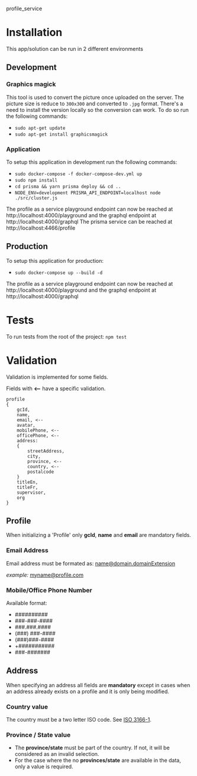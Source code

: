 profile_service

# Installation
This app/solution can be run in 2 different environments

## Development
### Graphics magick
This tool is used to convert the picture once uploaded on the server. The picture size is reduce to `300x300` and converted to `.jpg` format. There's a need to install the version locally so the conversion can work. To do so run the following commands:

* `sudo apt-get update`
* `sudo apt-get install graphicsmagick`

### Application
To setup this application in development run the following commands:

* `sudo docker-compose -f docker-compose-dev.yml up`
* `sudo npm install`
* `cd prisma && yarn prisma deploy && cd ..`
* `NODE_ENV=development PRISMA_API_ENDPOINT=localhost node ./src/cluster.js`

The profile as a service playground endpoint can now be reached at http://localhost:4000/playground and the graphql endpoint at http://localhost:4000/graphql
The prisma service can be reached at http://localhost:4466/profile


## Production
To setup this application for production:

* `sudo docker-compose up --build -d`

The profile as a service playground endpoint can now be reached at http://localhost:4000/playground and the graphql endpoint at http://localhost:4000/graphql

# Tests
To run tests from the root of the project:
`npm test`

# Validation

Validation is implemented for some fields.

Fields with **<--** have a specific validation.

```
profile
{
    gcId,
    name,
    email, <--
    avatar,
    mobilePhone, <--
    officePhone, <--
    address:
    {
        streetAddress,
        city,
        province, <--
        country, <--
        postalcode
    }
    titleEn,
    titleFr,
    supervisor,
    org 
}
```
## Profile
When initializing a 'Profile' only **gcId**, **name** and **email** are mandatory fields.
### Email Address
Email address must be formated as:
name@domain.domainExtension

*example:* myname@profile.com

### Mobile/Office Phone Number
Available format:

* ##########
* ###-###-####
* ###.###.####
* (###) ###-####
* (###)###-####
* +###########
* ###-#######

## Address
When specifying an address all fields are **mandatory** except in cases when an address already exists on a profile and it is only being modified.
### Country value
The country must be a two letter ISO code. See [ISO 3166-1](https://en.wikipedia.org/wiki/ISO_3166-1).

### Province / State value

* The **province/state** must be part of the country. If not, it will be considered as an invalid selection.
* For the case where the no **provinces/state** are available in the data, only a value is required.